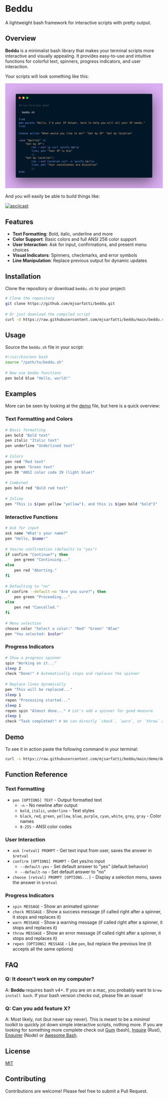 # Beddu

A lightweight bash framework for interactive scripts with pretty output.

## Overview

**Beddu** is a minimalist bash library that makes your terminal scripts more interactive and visually appealing. It provides easy-to-use and intuitive functions for colorful text, spinners, progress indicators, and user interaction.

Your scripts will look something like this:

![Example](./demo/carbon.png)

And you will easily be able to build things like:

[![asciicast](https://asciinema.org/a/E4frqYZFk3XR38UkGYs5ASnKC.svg)](https://asciinema.org/a/E4frqYZFk3XR38UkGYs5ASnKC)

## Features

- **Text Formatting**: Bold, italic, underline and more
- **Color Support**: Basic colors and full ANSI 256 color support
- **User Interaction**: Ask for input, confirmations, and present menu choices
- **Visual Indicators**: Spinners, checkmarks, and error symbols
- **Line Manipulation**: Replace previous output for dynamic updates

## Installation

Clone the repository or download `beddu.sh` to your project:

```bash
# Clone the repository
git clone https://github.com/mjsarfatti/beddu.git

# Or just download the compiled script
curl -O https://raw.githubusercontent.com/mjsarfatti/beddu/main/beddu.sh
```

## Usage

Source the `beddu.sh` file in your script:

```bash
#!/usr/bin/env bash
source "/path/to/beddu.sh"

# Now use beddu functions
pen bold blue "Hello, world!"
```

## Examples

More can be seen by looking at the [demo](./beddu.sh) file, but here is a quick overview:

### Text Formatting and Colors

```bash
# Basic formatting
pen bold "Bold text"
pen italic "Italic text"
pen underline "Underlined text"

# Colors
pen red "Red text"
pen green "Green text"
pen 39 "ANSI color code 39 (light blue)"

# Combined
pen bold red "Bold red text"

# Inline
pen "This is $(pen yellow "yellow"), and this is $(pen bold "bold")"
```

### Interactive Functions

```bash
# Ask for input
ask name "What's your name?"
pen "Hello, $name!"

# Yes/no confirmation (defaults to "yes")
if confirm "Continue?"; then
    pen green "Continuing..."
else
    pen red "Aborting."
fi

# Defaulting to "no"
if confirm --default-no "Are you sure?"; then
    pen green "Proceeding..."
else
    pen red "Cancelled."
fi

# Menu selection
choose color "Select a color:" "Red" "Green" "Blue"
pen "You selected: $color"
```

### Progress Indicators

```bash
# Show a progress spinner
spin "Working on it..."
sleep 2
check "Done!" # Automatically stops and replaces the spinner

# Replace lines dynamically
pen "This will be replaced..."
sleep 1
repen "Processing started..."
sleep 1
repen spin "Almost done..." # Let's add a spinner for good measure
sleep 1
check "Task completed!" # We can directly `check`, `warn`, or `throw` after a `spin` call - the message will always replace the spin line
```

## Demo

To see it in action paste the following command in your terminal:

```bash
curl -s https://raw.githubusercontent.com/mjsarfatti/beddu/main/demo/demo.sh | bash
```

## Function Reference

### Text Formatting

- `pen [OPTIONS] TEXT` - Output formatted text
  - `-n` - No newline after output
  - `bold`, `italic`, `underline` - Text styles
  - `black`, `red`, `green`, `yellow`, `blue`, `purple`, `cyan`, `white`, `grey`, `gray` - Color names
  - `0-255` - ANSI color codes

### User Interaction

- `ask [retval] PROMPT` - Get text input from user, saves the answer in `$retval`
- `confirm [OPTIONS] PROMPT` - Get yes/no input
  - `--default-yes` - Set default answer to "yes" (default behavior)
  - `--default-no` - Set default answer to "no"
- `choose [retval] PROMPT [OPTIONS...]` - Display a selection menu, saves the answer in `$retval`

### Progress Indicators

- `spin MESSAGE` - Show an animated spinner
- `check MESSAGE` - Show a success message (if called right after a spinner, it stops and replaces it)
- `warn MESSAGE` - Show a warning message (if called right after a spinner, it stops and replaces it)
- `throw MESSAGE` - Show an error message (if called right after a spinner, it stops and replaces it)
- `repen [OPTIONS] MESSAGE` - Like `pen`, but replace the previous line (it accepts all the same options)

## FAQ

### Q: It doesn't work on my computer?

A: **Beddu** requires bash v4+. If you are on a mac, you probably want to `brew install bash`. If your bash version checks out, please file an issue!

### Q: Can you add feature X?

A: Most likely, not (but never say never). This is meant to be a _minimal_ toolkit to quickly jot down simple interactive scripts, nothing more. If you are looking for something more complete check out [Gum](https://github.com/charmbracelet/gum) (bash), [Inquire](https://github.com/mikaelmello/inquire) (Rust), [Enquirer](https://github.com/enquirer/enquirer) (Node) or [Awesome Bash](https://github.com/awesome-lists/awesome-bash).

## License

[MIT](./LICENSE)

## Contributing

Contributions are welcome! Please feel free to submit a Pull Request.
